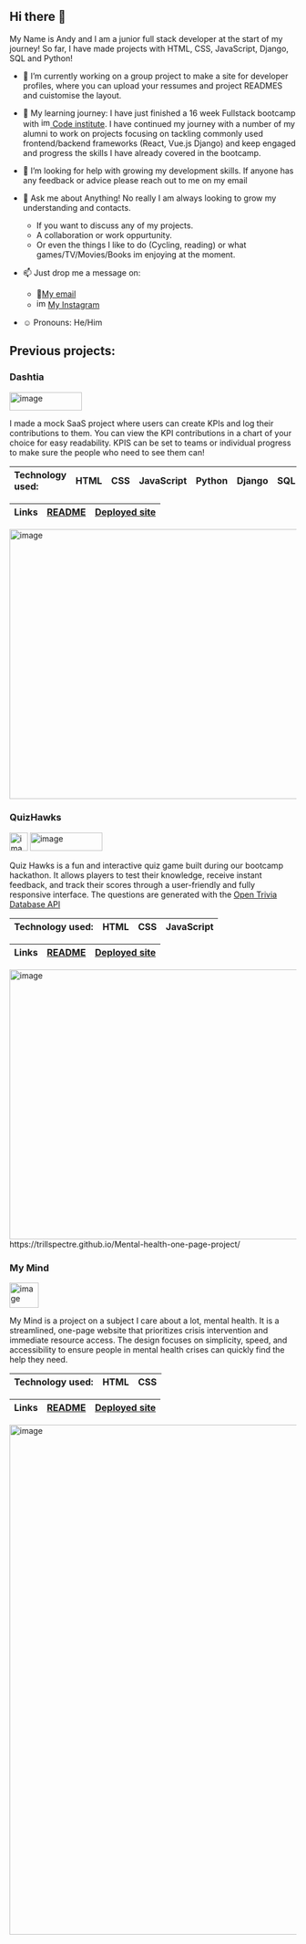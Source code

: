 ## Hi there 👋
My Name is Andy and I am a junior full stack developer at the start of my journey! So far, I have made projects with HTML, CSS, JavaScript, Django, SQL and Python!
- 🔭 I’m currently working on a group project to make a site for developer profiles, where you can upload your ressumes and project READMES and cuistomise the layout.   

- 🌱 My learning journey: I have just finished a 16 week Fullstack bootcamp with [<img width="16" height="16" alt="image" src="https://github.com/user-attachments/assets/97217ae9-4d20-4140-bd45-dbeb06a9e1e6" />
Code institute](https://codeinstitute.net/). I have continued my journey with a number of my alumni to  work on projects focusing on tackling commonly used frontend/backend frameworks (React, Vue.js Django) and keep engaged and progress the skills I have already covered in the bootcamp.

- 🤔 I’m looking for help with growing my development skills. If anyone has any feedback or advice please reach out to me on my email 

- 💬 Ask me about Anything! No really I am always looking to grow my understanding and contacts. 
  - If you want to discuss any of my projects.
  - A collaboration or work oppurtunity. 
  - Or even the things I like to do (Cycling, reading) or what games/TV/Movies/Books im enjoying at the moment.

- 📫 Just drop me a message on:
  - 📧[My email](mailto:andrewbullimore@gmail.com)
  - <img width="16" height="16" alt="image" src="https://github.com/user-attachments/assets/e9e7bd66-90bf-437e-8e96-8d57f8d83e49" /> [My Instagram](https://www.instagram.com/trillspectre/)

- ☺️ Pronouns: He/Him


## Previous projects:
### Dashtia
<img width="127" height="32" alt="image" src="https://github.com/user-attachments/assets/9f9f6cd7-c390-4637-95ed-5335a06fe900" />

I made a mock SaaS project where users can create KPIs and log their contributions to them. You can view the KPI contributions in a chart of your choice for easy readability. KPIS can be set to teams or individual progress to make sure the people who need to see them can!

| Technology used:  | HTML | CSS | JavaScript | Python | Django | SQL |
| :---------------- | :--: | :-: | :--------: | :----: | :----: | :-: |

| Links | [README](https://github.com/Trillspectre/dashtia/blob/main/README.md) | [Deployed site](https://dashtia-a4f2cf03bc67.herokuapp.com/) |
| :---- | :-----: | :------------: |

[<img width="953" height="473" alt="image" src="https://github.com/user-attachments/assets/c84b98c1-de33-49ac-9d56-f0175f62fd45" />](https://github.com/Trillspectre/dashtia/blob/main/.github/images/create%20teams%20and%20add%20members%20data%20feature.gif)

### QuizHawks
<img width="32" height="32" alt="image" src="https://github.com/user-attachments/assets/6cc2c3f7-f123-48b1-a6cb-cd98fc17f5eb" />
<img width="127" height="32" alt="image" src="https://github.com/user-attachments/assets/2bf6dad2-26f8-47db-b347-df789f38450d" />

Quiz Hawks is a fun and interactive quiz game built during our bootcamp hackathon.
It allows players to test their knowledge, receive instant feedback, and track their scores through a user-friendly and fully responsive interface.
The questions are generated with the [Open Trivia Database API](https://opentdb.com/)

| Technology used:  | HTML | CSS | JavaScript |
| :---------------- | :--: | :-: | :--------: |

| Links | [README](https://github.com/DanBaloiu/dev-hawks-quiz/blob/main/README.md) | [Deployed site](https://danbaloiu.github.io/dev-hawks-quiz/) |
| :---- | :-----: | :------------: |

<img width="953" height="473" alt="image" src="https://github.com/user-attachments/assets/2a674caa-7682-4f63-8bd4-12a519e2d813" />
https://trillspectre.github.io/Mental-health-one-page-project/

### My Mind
<img width="51" height="44" alt="image" src="https://github.com/user-attachments/assets/c2e5e22e-c005-469a-b4d7-f3718a210735" />


My Mind is a project on a subject I care about a lot, mental health. It is a streamlined, one-page website that prioritizes crisis intervention and immediate resource access. The design focuses on simplicity, speed, and accessibility to ensure people in mental health crises can quickly find the help they need.

| Technology used:  | HTML | CSS | 
| :---------------- | :--: | :-: | 

| Links | [README](https://github.com/Trillspectre/Mental-health-one-page-project/blob/main/README.md) | [Deployed site](https://trillspectre.github.io/Mental-health-one-page-project/) |
| :---- | :-----: | :------------: |

<img width="992" height="894" alt="image" src="https://github.com/user-attachments/assets/f19ef415-6b56-4a64-bf23-2eca3f092168" />

<!--
**Trillspectre/Trillspectre** is a ✨ _special_ ✨ repository because its `README.md` (this file) appears on your GitHub profile.

-->

